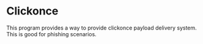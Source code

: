# Clickonce


This program provides a way to provide clickonce payload delivery system. This is good for phishing scenarios.
